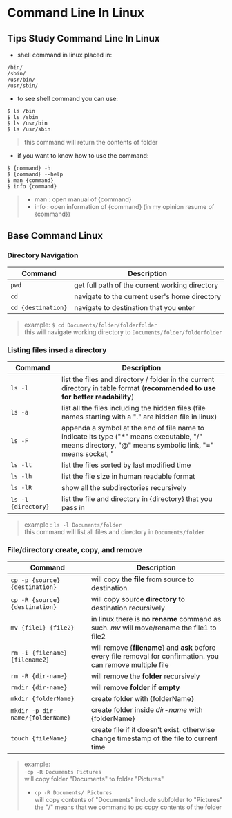 # Command Line In Linux
## Tips Study Command Line In Linux 
- shell command in linux placed in:
```
/bin/
/sbin/ 
/usr/bin/ 
/usr/sbin/ 
```
- to see shell command you can use:
```
$ ls /bin 
$ ls /sbin 
$ ls /usr/bin 
$ ls /usr/sbin 
```
> this command will return the contents of folder
- if you want to know how to use the command:
```
$ {command} -h 
$ {command} --help
$ man {command}
$ info {command}
```
> - man : open manual of {command}
> - info : open information of {command} (in my opinion resume of {command})

## Base Command Linux 

### Directory Navigation
| Command | Description |
| ---- | ---- |
| `pwd` | get full path of the current working directory |
| `cd` | navigate to the current user's home directory |
| `cd {destination}` | navigate to destination that you enter |
> example: `$ cd Documents/folder/folderfolder` <br/>
> this will navigate working directory to `Documents/folder/folderfolder`

### Listing files insed a directory 
| Command | Description |
| ---- | ---- |
| `ls -l` | list the files and directory / folder in the current directory in table format (**recommended to use for better readability**) |
| `ls -a` | list all the files including the hidden files (file names starting with a "." are hidden file in linux) |
| `ls -F` | appenda a symbol at the end of file name to indicate its type ("\*" means executable, "/" means directory, "@" means symbolic link, "=" means socket, "|" means named pipe, ">" means door) |
| `ls -lt` | list the files sorted by last modified time |
| `ls -lh` | list the file size in human readable format |
| `ls -lR` | show all the subdirectories recursively |
| `ls -l {directory}` | list the file and directory in {directory} that you pass in
> example : `ls -l Documents/folder` <br/>
> this command will list all files and directory in `Documents/folder`

### File/directory create, copy, and remove
| Command | Description |
| ---- | ---- |
| `cp -p {source} {destination}` | will copy the **file** from source to destination. |
| `cp -R {source} {destination}` | will copy source **directory** to destination recursively |
| `mv {file1} {file2}` | in linux there is no **rename** command as such. *mv* will move/rename the file1 to file2 |
| `rm -i {filename} {filename2}` | will remove {**filename**} and **ask** before every file removal for confirmation. you can remove multiple file |
| `rm -R {dir-name}` | will remove the **folder** recursively |
| `rmdir {dir-name}` | will remove **folder if empty** |
| `mkdir {folderName}` | create folder with {folderName} |
| `mkdir -p dir-name/{folderName}` | create folder inside *dir-name* with {folderName} |
| `touch {fileName}` | create file if it doesn't exist. otherwise change timestamp of the file to current time |
> example: <br/>
> -`cp -R Documents Pictures` <br/>
> will copy folder "Documents" to folder "Pictures" <br/>
> - `cp -R Documents/ Pictures` <br/>
> will copy contents of "Documents" include subfolder to "Pictures" <br/> the "/" means that we command to pc copy contents of the folder
